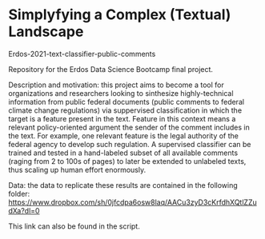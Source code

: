 # Simplyfying a Complex (Textual) Landscape 

Erdos-2021-text-classifier-public-comments

Repository for the Erdos Data Science Bootcamp final project.

Description and motivation: this project aims to become a tool for organizations and researchers looking to sinthesize highly-technical information from public federal documents (public comments to federal climate change regulations) via suppervised classification in which the target is a feature present in the text. Feature in this context means a relevant policy-oriented argument the sender of the comment includes in the text. For example, one relevant feature is the legal authority of the federal agency to develop such regulation. A supervised classifier can be trained and tested in a hand-labeled subset of all available comments (raging from 2 to 100s of pages) to later be extended to unlabeled texts, thus scaling up human effort enormously.

Data: the data to replicate these results are contained in the following folder: https://www.dropbox.com/sh/0jfcdpa6osw8laq/AACu3zyD3cKrfdhXQtlZZudXa?dl=0

This link can also be found in the script.
